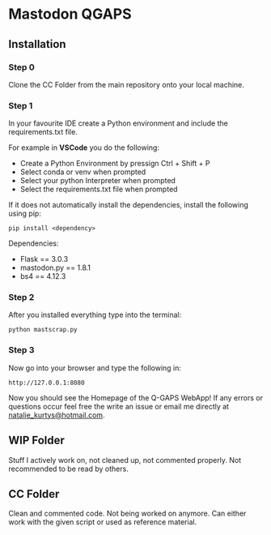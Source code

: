 # Mastodon QGAPS

## Installation

### Step 0
Clone the CC Folder from the main repository onto your local machine.

### Step 1
In your favourite IDE create a Python environment and include the requirements.txt file.

For example in **VSCode** you do the following:
- Create a Python Environment by pressign Ctrl + Shift + P
- Select conda or venv when prompted
- Select your python Interpreter when prompted
- Select the requirements.txt file when prompted
  
If it does not automatically install the dependencies, install the following using pip:

```
pip install <dependency>
```
Dependencies: 
- Flask == 3.0.3
- mastodon.py == 1.8.1
- bs4 == 4.12.3


### Step 2

After you installed everything type into the terminal:

```
python mastscrap.py
```

### Step 3
Now go into your browser and type the following in:

```
http://127.0.0.1:8080
```

Now you should see the Homepage of the Q-GAPS WebApp!
If any errors or questions occur feel free the write an issue or email me directly at [natalie_kurtys@hotmail.com](emailto:natalie_kurtys@hotmail.com).

 
## WIP Folder
Stuff I actively work on, not cleaned up, not commented properly.
Not recommended to be read by others.

## CC Folder
Clean and commented code. Not being worked on anymore.
Can either work with the given script or used as reference material.
